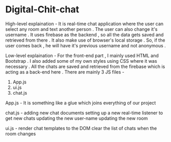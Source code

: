 # Digital-Chit-chat

High-level explaination -
It is real-time chat application where the user can select any room and text another person . The user can also change it's username . 
It uses firebase as the backend , so all the data gets saved and retrieved from there . It also make use of browser's local storage . So, if the user comes back , he will have it's previous username and not anonymous .

Low-level explaination -
For the front-end part , I mainly used HTML and Bootstrap . I also added some of my own styles using CSS where it was necessary .  All the chats are saved and retrieved from the firebase which is acting as a back-end here . There are mainly 3 JS files -
1. App.js
2. ui.js
3. chat.js

App.js - It is something like a glue which joins everything of our project

chat.js -  adding new chat documents
setting up a new real-time listener to get new chats
updating the new user-name
updating the new room

ui.js - render chat templates to the DOM
clear the list of chats when the room changes
